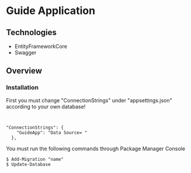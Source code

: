 # Guide Application

## Technologies

* EntityFrameworkCore
* Swagger

## Overview

### Installation
First you must change "ConnectionStrings" under "appsettings.json" according to your own database!
```solidity


"ConnectionStrings": {
    "GuideApp": "Data Source= "
  },

```
You must run the following commands through Package Manager Console 

```console
$ Add-Migration "name"
$ Update-Database
```
